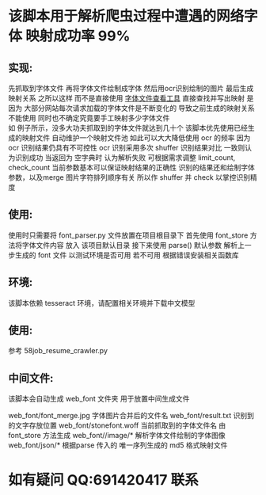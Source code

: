 # 该脚本用于解析爬虫过程中遭遇的网络字体 映射成功率 99%

## 实现:

先抓取到字体文件
再将字体文件绘制成字体
然后用ocr识别绘制的图片
最后生成映射关系
之所以这样 而不是直接使用   [字体文件查看工具](http://fontstore.baidu.com)
直接查找并写出映射 是因为 大部分网站每次请求加载的字体文件是不断变化的
导致之前生成的映射关系不能使用 同时也不确定究竟要手工映射多少字体文件  
如 例子所示，没多大功夫抓取到的字体文件就达到几十个
该脚本优先使用已经生成的映射文件 自动维护一个映射文件池
如此可以大大降低使用 ocr 的频率 因为ocr 识别结果仍具有不可控性
ocr 识别采用多次 shuffer 识别结果对比 一致则认为识别成功
当返回为 空字典时 认为解析失败
可根据需求调整 limit_count, check_count
当前参数基本可以保证映射结果的正确性
识别的结果还和绘制字体参数，以及merge 图片字符排列顺序有关
所以作 shuffer 并 check 以掌控识别精度

## 使用:

使用时只需要将 font_parser.py 文件放置在项目根目录下
首先使用 font_store 方法将字体文件内容 放入 该项目默认目录
接下来使用 parse() 默认参数 解析上一步生成的 font 文件
以测试环境是否可用
若不可用 根据错误安装相关函数库

## 环境:

该脚本依赖 tesseract 环境，请配置相关环境并下载中文模型


## 使用:

参考 58job_resume_crawler.py


## 中间文件:

该脚本会自动生成 web_font 文件夹
用于放置中间生成文件

web_font/font_merge.jpg      字体图片合并后的文件名
web_font/result.txt  识别到的文字存放位置
web_font/stonefont.woff  当前抓取到的字体文件名 由 font_store 方法生成
web_font//image/* 解析字体文件绘制的字体图像
web_font/json/* 根据parse 传入的 唯一序列生成的 md5 格式映射文件

# 如有疑问 QQ:691420417 联系
